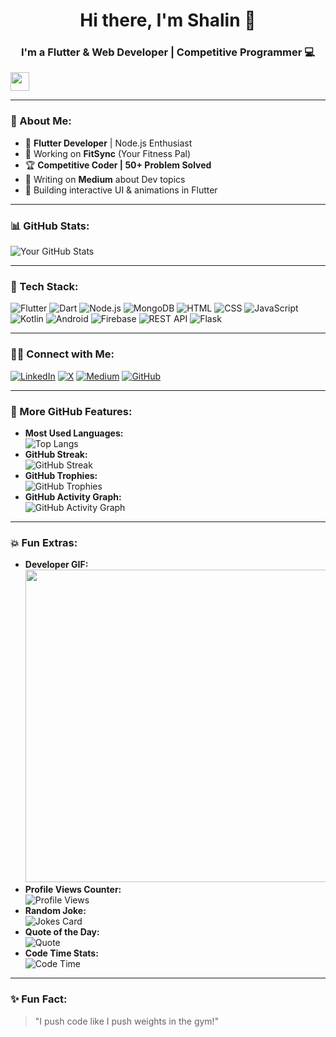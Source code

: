 <h1 align="center">Hi there, I'm Shalin 👋</h1>
<h3 align="center">I'm a Flutter & Web Developer | Competitive Programmer 💻</h3>

<img src="https://media.giphy.com/media/hvRJCLFzcasrR4ia7z/giphy.gif" width="30">

---

### 📌 About Me:
- 🚀 **Flutter Developer** | Node.js Enthusiast
- 🎯 Working on **FitSync** (Your Fitness Pal)
- 🏆 **Competitive Coder | 50+ Problem Solved** 
- 📰 Writing on **Medium** about Dev topics
- 🎨 Building interactive UI & animations in Flutter

---

### 📊 GitHub Stats:
![Your GitHub Stats](https://github-readme-stats.vercel.app/api?username=Shalin-Shah-2002&show_icons=true&theme=radical)

---

### 🚀 Tech Stack:
![Flutter](https://img.shields.io/badge/Flutter-%2302569B.svg?style=flat&logo=flutter&logoColor=white)
![Dart](https://img.shields.io/badge/Dart-%230175C2.svg?style=flat&logo=dart&logoColor=white)
![Node.js](https://img.shields.io/badge/Node.js-6DA55F?style=flat&logo=node.js&logoColor=white)
![MongoDB](https://img.shields.io/badge/MongoDB-%234ea94b.svg?style=flat&logo=mongodb&logoColor=white)
![HTML](https://img.shields.io/badge/HTML-%23E34F26.svg?style=flat&logo=html5&logoColor=white)
![CSS](https://img.shields.io/badge/CSS-%231572B6.svg?style=flat&logo=css3&logoColor=white)
![JavaScript](https://img.shields.io/badge/JavaScript-%23F7DF1E.svg?style=flat&logo=javascript&logoColor=black)
![Kotlin](https://img.shields.io/badge/Kotlin-%230095D5.svg?style=flat&logo=kotlin&logoColor=white)
![Android](https://img.shields.io/badge/Android-3DDC84?style=flat&logo=android&logoColor=white)
![Firebase](https://img.shields.io/badge/Firebase-%23039BE5.svg?style=flat&logo=firebase)
![REST API](https://img.shields.io/badge/REST%20API-%23000000.svg?style=flat&logo=rest&logoColor=white)
![Flask](https://img.shields.io/badge/Flask-%23000000.svg?style=flat&logo=flask&logoColor=white)

---

### 👯‍👯 Connect with Me:
[![LinkedIn](https://img.shields.io/badge/LinkedIn-blue?style=flat&logo=linkedin)](https://www.linkedin.com/in/shalin-shah-379193247/)
[![X](https://img.shields.io/badge/X-blue?style=flat&logo=x&logoColor=white)](https://x.com/shalin_d3v)
[![Medium](https://img.shields.io/badge/Medium-%2312100E.svg?style=flat&logo=medium)](https://medium.com/@2002shalin)
[![GitHub](https://img.shields.io/badge/GitHub-black?style=flat&logo=github)](https://github.com/Shalin-Shah-2002)

---

### 🚀 More GitHub Features:
- **Most Used Languages:**  
  ![Top Langs](https://github-readme-stats.vercel.app/api/top-langs/?username=Shalin-Shah-2002&layout=compact&theme=radical)
- **GitHub Streak:**  
  ![GitHub Streak](https://streak-stats.demolab.com?user=Shalin-Shah-2002&theme=radical)
- **GitHub Trophies:**  
  ![GitHub Trophies](https://github-profile-trophy.vercel.app/?username=Shalin-Shah-2002&theme=radical)
- **GitHub Activity Graph:**  
  ![GitHub Activity Graph](https://github-readme-activity-graph.vercel.app/graph?username=Shalin-Shah-2002&theme=dracula)

---

### 💥 Fun Extras:
- **Developer GIF:**  
  <img src="https://media.giphy.com/media/qgQUggAC3Pfv687qPC/giphy.gif" width="500">
- **Profile Views Counter:**  
  ![Profile Views](https://komarev.com/ghpvc/?username=Shalin-Shah-2002)
- **Random Joke:**  
  ![Jokes Card](https://readme-jokes.vercel.app/api)
- **Quote of the Day:**  
  ![Quote](https://quotes-github-readme.vercel.app/api?type=horizontal)
- **Code Time Stats:**  
  ![Code Time](https://wakatime.com/badge/user/your-wakatime-username.svg)

---

### ✨ Fun Fact:
> "I push code like I push weights in the gym!"
